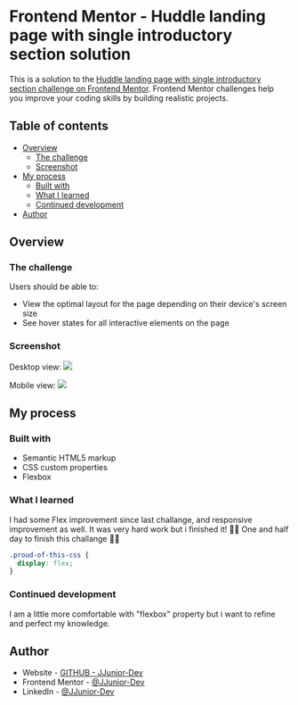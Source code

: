 # Frontend Mentor - Huddle landing page with single introductory section solution

This is a solution to the [Huddle landing page with single introductory section challenge on Frontend Mentor](https://www.frontendmentor.io/challenges/huddle-landing-page-with-a-single-introductory-section-B_2Wvxgi0). Frontend Mentor challenges help you improve your coding skills by building realistic projects. 

## Table of contents

- [Overview](#overview)
  - [The challenge](#the-challenge)
  - [Screenshot](#screenshot)
- [My process](#my-process)
  - [Built with](#built-with)
  - [What I learned](#what-i-learned)
  - [Continued development](#continued-development)
- [Author](#author)

## Overview

### The challenge

Users should be able to:

- View the optimal layout for the page depending on their device's screen size
- See hover states for all interactive elements on the page

### Screenshot

Desktop view:
<img src="./src/images/SS-desktop.gif">

Mobile view:
<img src="./src/images/SS-mobile.gif">

## My process

### Built with

- Semantic HTML5 markup
- CSS custom properties
- Flexbox

### What I learned

I had some Flex improvement since last challange, and responsive improvement as well.
It was very hard work but i finished it! 💪💪
One and half day to finish this challange 🥲🥱

```css
.proud-of-this-css {
  display: flex;
}
```

### Continued development

I am a little more comfortable with "flexbox" property but i want to refine and perfect my knowledge.

## Author

- Website - [GITHUB - JJunior-Dev](https://github.com/JJunior-Dev)
- Frontend Mentor - [@JJunior-Dev](https://www.frontendmentor.io/profile/JJunior-Dev)
- LinkedIn - [@JJunior-Dev](https://www.linkedin.com/in/dev-jjunior/)
